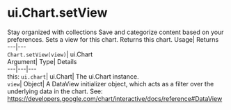  
#  ui.Chart.setView
Stay organized with collections  Save and categorize content based on your preferences. 
Sets a view for this chart. 
Returns this chart.
Usage| Returns  
---|---  
`Chart.setView(view)`| ui.Chart  
Argument| Type| Details  
---|---|---  
this: `ui.chart`| ui.Chart| The ui.Chart instance.  
`view`| Object| A DataView initializer object, which acts as a filter over the underlying data in the chart. See: https://developers.google.com/chart/interactive/docs/reference#DataView  
